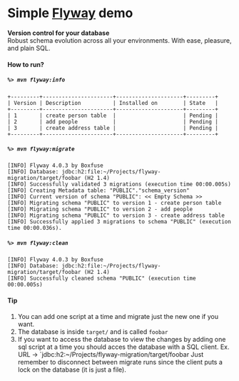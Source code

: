 # Simple [Flyway](https://flywaydb.org) demo

**Version control for your database** \
Robust schema evolution across all your environments.
With ease, pleasure, and plain SQL.

#### How to run?

##### `%> mvn flyway:info`
```
+---------+----------------------+---------------------+---------+
| Version | Description          | Installed on        | State   |
+---------+----------------------+---------------------+---------+
| 1       | create person table  |                     | Pending |
| 2       | add people           |                     | Pending |
| 3       | create address table |                     | Pending |
+---------+----------------------+---------------------+---------+
```
##### `%> mvn flyway:migrate`
```
[INFO] Flyway 4.0.3 by Boxfuse
[INFO] Database: jdbc:h2:file:~/Projects/flyway-migration/target/foobar (H2 1.4)
[INFO] Successfully validated 3 migrations (execution time 00:00.005s)
[INFO] Creating Metadata table: "PUBLIC"."schema_version"
[INFO] Current version of schema "PUBLIC": << Empty Schema >>
[INFO] Migrating schema "PUBLIC" to version 1 - create person table
[INFO] Migrating schema "PUBLIC" to version 2 - add people
[INFO] Migrating schema "PUBLIC" to version 3 - create address table
[INFO] Successfully applied 3 migrations to schema "PUBLIC" (execution time 00:00.036s).
```
##### `%> mvn flyway:clean`
```
[INFO] Flyway 4.0.3 by Boxfuse
[INFO] Database: jdbc:h2:file:~/Projects/flyway-migration/target/foobar (H2 1.4)
[INFO] Successfully cleaned schema "PUBLIC" (execution time 00:00.005s)
```
#### Tip
1. You can add one script at a time and migrate just the new one if you want.
2. The database is inside `target/` and is called `foobar`
3. If you want to access the database to view the changes by adding one sql script at a time you should acces the database
with a SQL client. Ex. URL -> `jdbc:h2:~/Projects/flyway-migration/target/foobar
Just remember to disconnect between migrate runs since the client puts a lock on the database (it is just a file).
